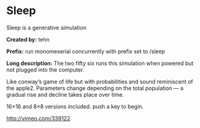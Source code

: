 # Sleep

Sleep is a generative simulation

**Created by:** tehn

**Prefix:** run monomeserial concurrently with prefix set to /sleep

**Long description:** The two fifty six runs this simulation when powered but not plugged into the computer.

Like conway’s game of life but with probabilities and sound reminiscent of the apple2. Parameters change depending on the total population — a gradual rise and decline takes place over time.

16×16 and 8×8 versions included. push a key to begin.

http://vimeo.com/339122